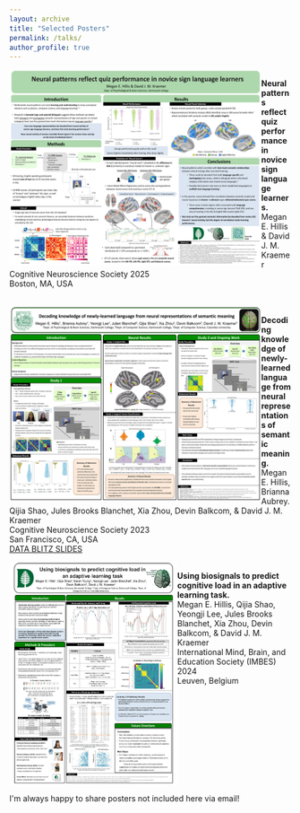 ```yaml
---
layout: archive
title: "Selected Posters"
permalink: /talks/
author_profile: true
---
```


<img src="/images/Hillis_CNS_Poster_2025.png" align="left" width="450" height="350"/> \
**Neural patterns reflect quiz performance in novice sign language learners.** \
Megan E. Hillis & David J. M. Kraemer \
Cognitive Neuroscience Society 2025 \
Boston, MA, USA \
<br clear="left"/>

<img src="/images/Hillis_CNS_Poster_2023.png" align="left" width="450" height="350"/> \
**Decoding knowledge of newly-learned language from neural representations of semantic meaning.** \
Megan E. Hillis, Brianna Aubrey. Qijia Shao, Jules Brooks Blanchet, Xia Zhou, Devin Balkcom, & David J. M. Kraemer \
Cognitive Neuroscience Society 2023 \
San Francisco, CA, USA \
[DATA BLITZ SLIDES](https://github.com/megan-hillis/megan-hillis.github.io/blob/f534526cc3b6de53b0c4f0c6cd861593eddf8c69/files/HILLIS%20Session%202%20Data%20Blitz%20Slides.pdf)
<br clear="left"/>


<img src="/images/Hillis_IMBES_Poster_2024._portraitpdf-1-1.png" align="left" width="300" height="400"/> \
**Using biosignals to predict cognitive load in an adaptive learning task.** \
Megan E. Hillis, Qijia Shao, Yeongji Lee, Jules Brooks Blanchet, Xia Zhou, Devin Balkcom, & David J. M. Kraemer \
International Mind, Brain, and Education Society (IMBES) 2024 \
Leuven, Belgium \
<br clear="left"/>

I'm always happy to share posters not included here via email!
